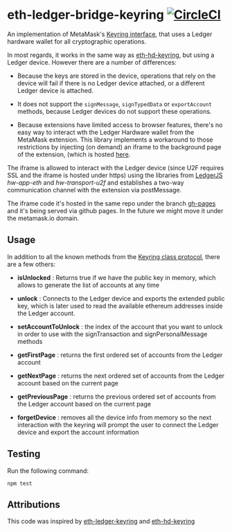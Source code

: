 eth-ledger-bridge-keyring [![CircleCI](https://circleci.com/gh/brunobar79/eth-ledger-bridge-keyring.svg?style=svg)](https://circleci.com/gh/brunobar79/eth-ledger-bridge-keyring)
==================

An implementation of MetaMask's [Keyring interface](https://github.com/MetaMask/eth-simple-keyring#the-keyring-class-protocol), that uses a Ledger hardware wallet for all cryptographic operations.

In most regards, it works in the same way as
[eth-hd-keyring](https://github.com/MetaMask/eth-hd-keyring), but using a Ledger
device. However there are a number of differences:

- Because the keys are stored in the device, operations that rely on the device
  will fail if there is no Ledger device attached, or a different Ledger device
  is attached.

- It does not support the `signMessage`, `signTypedData` or `exportAccount`
  methods, because Ledger devices do not support these operations.

- Because extensions have limited access to browser features, there's no easy way to interact wth the Ledger Hardware wallet from the MetaMask extension. This library implements a workaround to those restrictions by injecting (on demand) an iframe to the background page of the extension, (which is hosted [here](https://brunobar79.github.io/eth-ledger-bridge-keyring/index.html).

The iframe is allowed to interact with the Ledger device (since U2F requires SSL and the iframe is hosted under https) using the libraries from [LedgerJS](https://github.com/LedgerHQ/ledgerjs) *hw-app-eth* and *hw-transport-u2f* and establishes a two-way communication channel with the extension via postMessage.

The iframe code it's hosted in the same repo under the branch [gh-pages](https://github.com/brunobar79/eth-ledger-bridge-keyring/tree/gh-pages) and it's being served via github pages. In the future we might move it under the metamask.io domain.

Usage
-----

In addition to all the known methods from the [Keyring class protocol](https://github.com/MetaMask/eth-simple-keyring#the-keyring-class-protocol),
there are a few others:


- **isUnlocked** : Returns true if we have the public key in memory, which allows to generate the list of accounts at any time

- **unlock** : Connects to the Ledger device and exports the extended public key, which is later used to read the available ethereum addresses inside the Ledger account.

- **setAccountToUnlock** : the index of the account that you want to unlock in order to use with the signTransaction and signPersonalMessage methods

- **getFirstPage** : returns the first ordered set of accounts from the Ledger account

- **getNextPage** : returns the next ordered set of accounts from the Ledger account based on the current page

- **getPreviousPage** : returns the previous ordered set of accounts from the Ledger account based on the current page

- **forgetDevice** : removes all the device info from memory so the next interaction with the keyring will prompt the user to connect the Ledger device and export the account information

Testing
-------
Run the following command:

```
npm test
```



Attributions
-------
This code was inspired by [eth-ledger-keyring](https://github.com/jamespic/eth-ledger-keyring) and [eth-hd-keyring](https://github.com/MetaMask/eth-hd-keyring)
